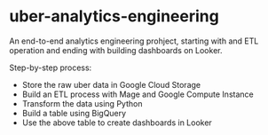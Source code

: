 # uber-analytics-engineering
An end-to-end analytics engineering prohject, starting with and ETL operation and ending with building dashboards on Looker.

Step-by-step process: 
  + Store the raw uber data in Google Cloud Storage
  + Build an ETL process with Mage and Google Compute Instance
  + Transform the data using Python
  + Build a table using BigQuery
  + Use the above table to create dashboards in Looker
